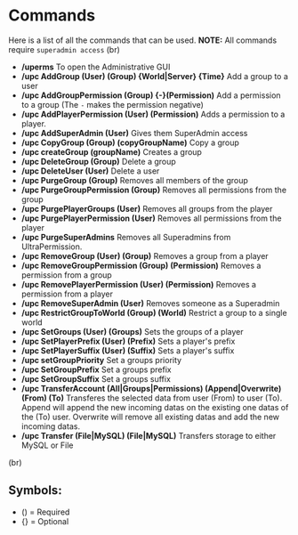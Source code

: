 # Commands
Here is a list of all the commands that can be used.
**NOTE:** All commands require `superadmin access`
(br)

* **/uperms**
    To open the Administrative GUI
* **/upc AddGroup (User) (Group) {World|Server} {Time}**
    Add a group to a user
* **/upc AddGroupPermission (Group) {-}(Permission)**
    Add a permission to a group (The `-` makes the permission negative)
* **/upc AddPlayerPermission (User) (Permission)**
    Adds a permission to a player.
* **/upc AddSuperAdmin (User)**
    Gives them SuperAdmin access
* **/upc CopyGroup (Group) (copyGroupName)**
    Copy a group
* **/upc createGroup (groupName)**
    Creates a group
* **/upc DeleteGroup (Group)**
    Delete a group
* **/upc DeleteUser (User)**
    Delete a user
* **/upc PurgeGroup (Group)**
    Removes all members of the group
* **/upc PurgeGroupPermission (Group)**
    Removes all permissions from the group
* **/upc PurgePlayerGroups (User)**
    Removes all groups from the player
* **/upc PurgePlayerPermission (User)**
    Removes all permissions from the player
* **/upc PurgeSuperAdmins**
    Removes all Superadmins from UltraPermission.
* **/upc RemoveGroup (User) (Group)**
    Removes a group from a player
* **/upc RemoveGroupPermission (Group) (Permission)**
    Removes a permission from a group
* **/upc RemovePlayerPermission (User) (Permission)**
    Removes a permission from a player
* **/upc RemoveSuperAdmin (User)**
    Removes someone as a Superadmin
* **/upc RestrictGroupToWorld (Group) (World)**
    Restrict a group to a single world
* **/upc SetGroups (User) (Groups)**
    Sets the groups of a player
* **/upc SetPlayerPrefix (User) (Prefix)**
    Sets a player's prefix
* **/upc SetPlayerSuffix (User) (Suffix)**
    Sets a player's suffix
* **/upc setGroupPriority**
    Set a groups priority
* **/upc SetGroupPrefix**
    Set a groups prefix
* **/upc SetGroupSuffix**
    Set a groups suffix
* **/upc TransferAccount (All|Groups|Permissions) (Append|Overwrite) (From) (To)**
    Transferes the selected data from user (From) to user (To). Append will append the new incoming datas on the existing one datas of the (To) user. Overwrite will remove all existing datas and add the new incoming datas.
* **/upc Transfer (File|MySQL) (File|MySQL)**
    Transfers storage to either MySQL or File

 (br)

## Symbols:
 - () = Required
 - {} = Optional
